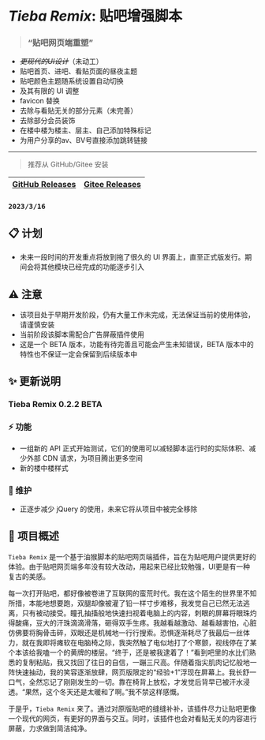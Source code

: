 # *Tieba Remix*: 贴吧增强脚本

> ### “贴吧网页端重塑”

- ~~*更现代的UI设计*~~（未动工）
- 贴吧首页、进吧、看贴页面的昼夜主题
- 贴吧颜色主题随系统设置自动切换
- 及其有限的 UI 调整
- favicon 替换
- 去除与看贴无关的部分元素（未完善）
- 去除部分会员装饰
- 在楼中楼为楼主、层主、自己添加特殊标记
- 为用户分享的av、BV号直接添加跳转链接

---

> 推荐从 GitHub/Gitee 安装

| [GitHub Releases](https://github.com/WiresawBlade/Tieba-Remix/releases) | [Gitee Releases](https://gitee.com/WiresawBlade/Tieba-Remix/releases) |
| ----------------------------------------------------------------------- | --------------------------------------------------------------------- |

### `2023/3/16`

## 📋 计划

- 未来一段时间的开发重点将放到拖了很久的 UI 界面上，直至正式版发行。期间会将其他模块已经完成的功能逐步引入

## ⚠ 注意

- 该项目处于早期开发阶段，仍有大量工作未完成，无法保证当前的使用体验，请谨慎安装
- 当前阶段该脚本需配合广告屏蔽插件使用
- 这是一个 BETA 版本，功能有待完善且可能会产生未知错误，BETA 版本中的特性也不保证一定会保留到后续版本中

## ✨ 更新说明

### Tieba Remix 0.2.2 BETA

### ⚡ 功能

- 一组新的 API 正式开始测试，它们的使用可以减轻脚本运行时的实际体积、减少外部 CDN 请求，为项目腾出更多空间
- 新的楼中楼样式

### 🚀 维护

- 正逐步减少 jQuery 的使用，未来它将从项目中被完全移除

## 📙 项目概述

`Tieba Remix` 是一个基于油猴脚本的贴吧网页端插件，旨在为贴吧用户提供更好的体验。由于贴吧网页端多年没有较大改动，用起来已经比较勉强，UI更是有一种复古的美感。

每一次打开贴吧，都好像被卷进了互联网的蛮荒时代。我在这个陌生的世界里不知所措，本能地想要跑，双腿却像被灌了铅一样寸步难移，我发觉自己已然无法逃离，只有被动接受。瞳孔抽搐般地快速扫视着电脑上的内容，刺眼的屏幕将眼珠灼得酸痛，豆大的汗珠滴滴滑落，砸得双手生疼。我越看越激动、越看越害怕，心脏仿佛要将胸骨击碎，双眼还是机械地一行行搜索。恐惧逐渐耗尽了我最后一丝体力，就在我即将瘫软在电脑椅之际，我突然触了电似地打了个寒颤，视线停在了某个本该给我嗑一个的黄牌的楼层。“终于，还是被我逮着了！”看到吧里的水比们熟悉的复制粘贴，我又找回了往日的自信，一蹦三尺高。伴随着指尖肌肉记忆般地一阵快速抽动，我的笑容逐渐放肆，网页版限定的“经验+1”浮现在屏幕上。我长舒一口气，全然忘记了刚刚发生的一切。靠在椅背上放松，才发觉后背早已被汗水浸透。“果然，这个冬天还是太暖和了啊。”我不禁这样感慨。

于是乎，`Tieba Remix` 来了。通过对原版贴吧的缝缝补补，该插件尽力让贴吧更像一个现代的网页，有更好的界面与交互。同时，该插件也会对看贴无关的内容进行屏蔽，力求做到简洁纯净。
